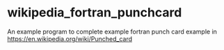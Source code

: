 # wikipedia_fortran_punchcard
An example program to complete example fortran punch card example in https://en.wikipedia.org/wiki/Punched_card
